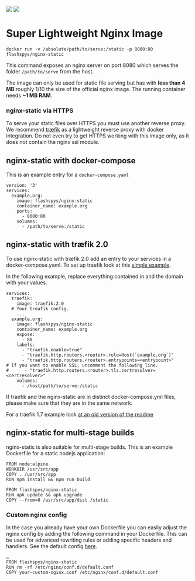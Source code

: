 [![](https://images.microbadger.com/badges/image/flashspys/nginx-static.svg)](https://microbadger.com/images/flashspys/nginx-static "Get your own image badge on microbadger.com") ![](https://img.shields.io/docker/pulls/flashspys/nginx-static.svg)

# Super Lightweight Nginx Image

`docker run -v /absolute/path/to/serve:/static -p 8080:80 flashspys/nginx-static`

This command exposes an nginx server on port 8080 which serves the folder `/path/to/serve` from the host.

The image can only be used for static file serving but has with **less than 4 MB** roughly 1/10 the size of the official nginx image. The running container needs **~1 MB RAM**.

### nginx-static via HTTPS

To serve your static files over HTTPS you must use another reverse proxy. We recommend [træfik](https://traefik.io/) as a lightweight reverse proxy with docker integration. Do not even try to get HTTPS working with this image only, as it does not contain the nginx ssl module.

## nginx-static with docker-compose
This is an example entry for a `docker-compose.yaml`
```
version: '3'
services:
  example.org:
    image: flashspys/nginx-static
    container_name: example.org
    ports:
      - 8080:80
    volumes: 
      - /path/to/serve:/static
```


## nginx-static with træfik 2.0

To use nginx-static with træfik 2.0 add an entry to your services in a docker-compose.yaml. To set up traefik look at this [simple example](https://docs.traefik.io/user-guides/docker-compose/basic-example/). 

In the following example, replace everything contained in <angle brackets> and the domain with your values.

```
services:
  traefik:
    image: traefik:2.0
  # Your treafik config.
    ...
  example.org:
    image: flashspys/nginx-static
    container_name: example.org
    expose:
      - 80
    labels:
      - "traefik.enable=true"
      - "traefik.http.routers.<router>.rule=Host(`example.org`)"
      - "traefik.http.routers.<router>.entrypoints=<entrypoint>"
# If you want to enable SSL, uncomment the following line.
#      - "traefik.http.routers.<router>.tls.certresolver=<certresolver>"
    volumes: 
      - /host/path/to/serve:/static
```

If traefik and the nginx-static are in distinct docker-compose.yml files, please make sure that they are in the same network.

For a traefik 1.7 example look [at an old version of the readme](https://github.com/flashspys/docker-nginx-static/blob/bb46250b032d187cab6029a84335099cc9b4cb0e/README.md)

## nginx-static for multi-stage builds

nginx-static is also suitable for multi-stage builds. This is an example Dockerfile for a static nodejs application:

```
FROM node:alpine
WORKDIR /usr/src/app
COPY . /usr/src/app
RUN npm install && npm run build

FROM flashspys/nginx-static
RUN apk update && apk upgrade
COPY --from=0 /usr/src/app/dist /static
```

### Custom nginx config

In the case you already have your own Dockerfile you can easily adjust the nginx config by adding the following command in your Dockerfile. This can be used for advanced rewriting rules or adding specific headers and handlers. See the default config [here](nginx.vh.default.conf).

```
…
FROM flashspys/nginx-static
RUN rm -rf /etc/nginx/conf.d/default.conf
COPY your-custom-nginx.conf /etc/nginx/conf.d/default.conf
```
